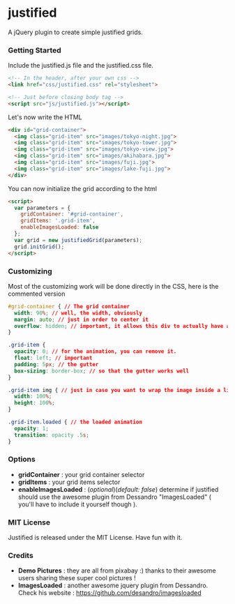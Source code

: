 # justified
A jQuery plugin to create simple justified grids.

### Getting Started
Include the justified.js file and the justified.css file.

```html
<!-- In the header, after your own css -->
<link href="css/justified.css" rel="stylesheet">
```

```html
<!-- Just before closing body tag -->
<script src="js/justified.js"></script>
```

Let's now write the HTML

```html
<div id="grid-container">
  <img class="grid-item" src="images/tokyo-night.jpg">
  <img class="grid-item" src="images/tokyo-tower.jpg">
  <img class="grid-item" src="images/tokyo-view.jpg">
  <img class="grid-item" src="images/akihabara.jpg">
  <img class="grid-item" src="images/fuji.jpg">
  <img class="grid-item" src="images/lake-fuji.jpg">
</div>
```

You can now initialize the grid according to the html 

```html
<script>
  var parameters = {
    gridContainer: '#grid-container',
    gridItems: '.grid-item',
    enableImagesLoaded: false
  };
  var grid = new justifiedGrid(parameters);
  grid.initGrid();
</script>
```

### Customizing
Most of the customizing work will be done directly in the CSS, here is the commented version

```css
#grid-container { // The grid container
  width: 90%; // well, the width, obviously
  margin: auto; // just in order to center it
  overflow: hidden; // important, it allows this div to actually have a height since grid items are in float:left;
}

.grid-item {
  opacity: 0; // for the animation, you can remove it.
  float: left; // important
  padding: 5px; // the gutter
  box-sizing: border-box; // so that the gutter works well
}

.grid-item img { // just in case you want to wrap the image inside a link for example
  width: 100%;
  height: 100%;
}

.grid-item.loaded { // the loaded animation
  opacity: 1;
  transition: opacity .5s;
}
```

### Options
- **gridContainer** : your grid container selector
- **gridItems** : your grid items selector
- **enableImagesLoaded** : (*optional*)(*default: false*) determine if justified should use the awesome plugin from Dessandro "ImagesLoaded" ( you'll have to include it yourself though ).

### MIT License
Justified is released under the MIT License. Have fun with it.

### Credits
- **Demo Pictures** : they are all from pixabay :) thanks to their awesome users sharing these super cool pictures !
- **ImagesLoaded** : another awesome jquery plugin from Dessandro. Check his website : https://github.com/desandro/imagesloaded